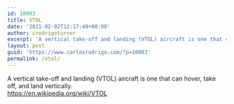 ```yaml
---
id: 10083
title: VTOL
date: '2021-02-02T12:17:49+00:00'
author: crodrigoturner
excerpt: 'A vertical take-off and landing (VTOL) aircraft is one that can hover, take off, and land vertically.'
layout: post
guid: 'https://www.carlosrodrigo.com/?p=10083'
permalink: /vtol/
---
```


A vertical take-off and landing (VTOL) aircraft is one that can hover, take off, and land vertically.  
<https://en.wikipedia.org/wiki/VTOL>